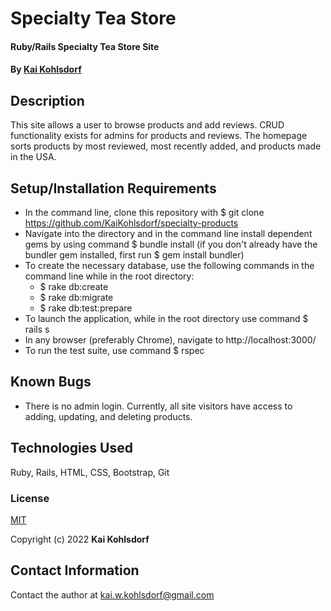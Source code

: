 # Specialty Tea Store

#### Ruby/Rails Specialty Tea Store Site 

#### By [Kai Kohlsdorf](http://github.com/KaiKohlsdorf)

## Description

This site allows a user to browse products and add reviews. CRUD functionality exists for admins for products and reviews. The homepage sorts products by most reviewed, most recently added, and products made in the USA.

## Setup/Installation Requirements

* In the command line, clone this repository with $ git clone https://github.com/KaiKohlsdorf/specialty-products
* Navigate into the directory and in the command line install dependent gems by using command $ bundle install (if you don't already have the bundler gem installed, first run $ gem install bundler)
* To create the necessary database, use the following commands in the command line while in the root directory:
  * $ rake db:create
  * $ rake db:migrate
  * $ rake db:test:prepare
* To launch the application, while in the root directory use command $ rails s
* In any browser (preferably Chrome), navigate to http://localhost:3000/
* To run the test suite, use command $ rspec

## Known Bugs

* There is no admin login. Currently, all site visitors have access to adding, updating, and deleting products.

## Technologies Used

Ruby, Rails, HTML, CSS, Bootstrap, Git

### License

[MIT](https://github.com/KaiKohlsdorf/specialty_products/blob/main/LICENSE)

Copyright (c) 2022 **Kai Kohlsdorf**

## Contact Information

Contact the author at kai.w.kohlsdorf@gmail.com 